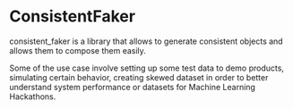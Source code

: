 # ConsistentFaker
consistent_faker is a library that allows to generate consistent objects and allows them to compose them easily.

Some of the use case involve setting up some test data to demo products, simulating certain behavior, creating skewed dataset in order to better understand system performance or datasets for Machine Learning Hackathons.

